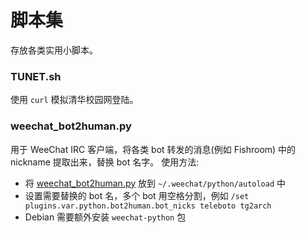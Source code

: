 # 脚本集

存放各类实用小脚本。


### TUNET.sh

使用 `curl` 模拟清华校园网登陆。


###  weechat_bot2human.py

用于 WeeChat IRC 客户端，将各类 bot 转发的消息(例如 Fishroom) 中的 nickname 提取出来，替换 bot 名字。
使用方法:
 - 将 [weechat_bot2human.py](weechat_bot2human.py) 放到 `~/.weechat/python/autoload` 中
 - 设置需要替换的 bot 名，多个 bot 用空格分割，例如 `/set plugins.var.python.bot2human.bot_nicks teleboto tg2arch`
 - Debian 需要额外安装 `weechat-python` 包
